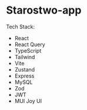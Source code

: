 # Starostwo-app

Tech Stack:

-   React
-   React Query
-   TypeScript
-   Tailwind
-   Vite
-   Zustand
-   Express
-   MySQL
-   Zod
-   JWT
-   MUI Joy UI
